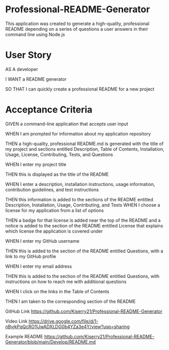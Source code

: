 # Professional-README-Generator

This application was created to generate a high-quality, professional README depending on a series of questions a user answers in their command line using Node.js

# User Story
AS A developer

I WANT a README generator

SO THAT I can quickly create a professional README for a new project


# Acceptance Criteria
GIVEN a command-line application that accepts user input

WHEN I am prompted for information about my application repository

THEN a high-quality, professional README.md is generated with the title of my project and sections entitled Description, Table of Contents, Installation, Usage, License, Contributing, Tests, and Questions

WHEN I enter my project title

THEN this is displayed as the title of the README

WHEN I enter a description, installation instructions, usage information, contribution guidelines, and test instructions

THEN this information is added to the sections of the README entitled Description, Installation, Usage, Contributing, and Tests
WHEN I choose a license for my application from a list of options

THEN a badge for that license is added near the top of the README and a notice is added to the section of the README entitled License that explains which license the application is covered under

WHEN I enter my GitHub username

THEN this is added to the section of the README entitled Questions, with a link to my GitHub profile

WHEN I enter my email address

THEN this is added to the section of the README entitled Questions, with instructions on how to reach me with additional questions

WHEN I click on the links in the Table of Contents

THEN I am taken to the corresponding section of the README

GitHub Link
https://github.com/Kiserry21/Professional-README-Generator

Video Link
https://drive.google.com/file/d/1-nByjkPqQcRO1lJwADXLDG0b4YZa3e4Y/view?usp=sharing

Example README
https://github.com/Kiserry21/Professional-README-Generator/blob/main/Develop/README.md

